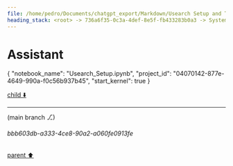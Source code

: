 ```yaml
---
file: /home/pedro/Documents/chatgpt_export/Markdown/Usearch Setup and Testing.md
heading_stack: <root> -> 736a6f35-0c3a-4def-8e5f-fb433283b0a3 -> System -> 7e1fc11a-385d-4641-83a5-24bcd0f772a6 -> System -> aaa28f28-7a3d-4adc-9c31-2e24b825ee2c -> User -> 431e417f-ba17-4c71-8651-4bb4fc005b8a -> Assistant -> 5efa9536-227a-4097-a943-8a062fa36ebb -> Tool -> 0125b662-4281-4b16-a7df-c31bce9c8ddd -> Assistant
---
```

# Assistant

{
  "notebook_name": "Usearch_Setup.ipynb",
  "project_id": "04070142-877e-4649-990a-f0c56b937b45",
  "start_kernel": true
}

[child ⬇️](#bbb603db-a333-4ce8-90a2-a060fe0913fe)

---

(main branch ⎇)
###### bbb603db-a333-4ce8-90a2-a060fe0913fe
[parent ⬆️](#0125b662-4281-4b16-a7df-c31bce9c8ddd)
